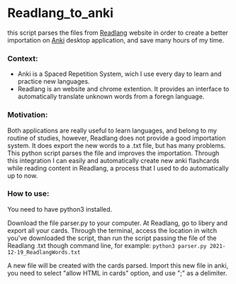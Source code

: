 # Readlang_to_anki
this script parses the files from [Readlang](https://readlang.com/) website in order to create a better importation on [Anki](https://apps.ankiweb.net/) desktop application, and save many hours of my time.


### Context:
  - Anki is a Spaced Repetition System, wich I use every day to learn and practice new languages. 
  - Readlang is an website and chrome extention. It provides an interface to automatically translate unknown words from a foregn language.

### Motivation:
  Both applications are really useful to learn languages, and belong to my routine of studies, however, Readlang does not provide a good importation system. It does export the new words to a .txt file, but has many problems. This python script parses the file and improves the importation.
  Through this integration I can easily and automatically create new anki flashcards while reading content in Readlang, a process that I used to do automatically up to now.


### How to use:
  You need to have python3 installed.
  
  Download the file parser.py to your computer. At Readlang, go to libery and export all your cards. Through the terminal, access the location in witch you've downloaded the script, than run the script passing the file of the Readlang .txt though command line, for example:  `python3 parser.py 2021-12-19_ReadlangWords.txt`
  
  A new file will be created with the cards parsed. Import this new file in anki, you need to select "allow HTML in cards" option, and use ";" as a delimiter.
